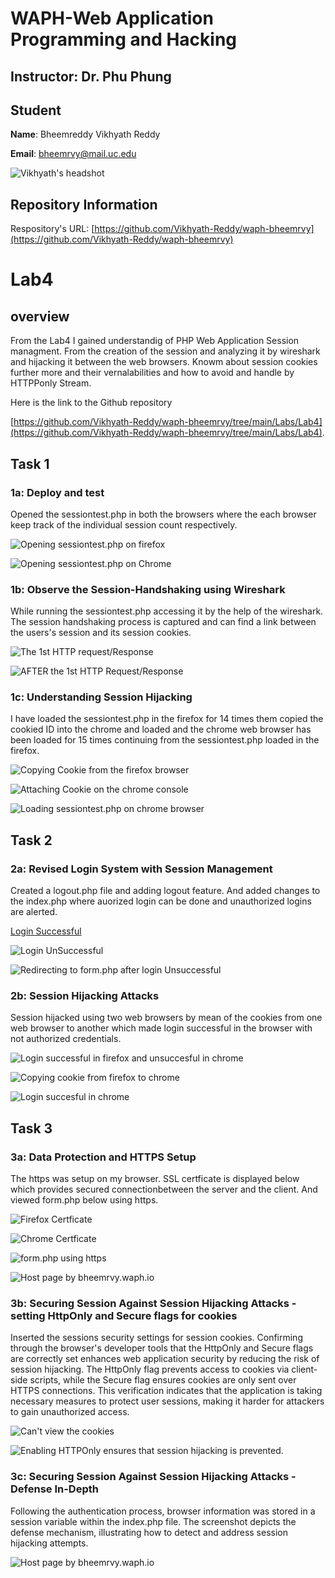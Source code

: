 # WAPH-Web Application Programming and Hacking

## Instructor: Dr. Phu Phung

## Student

**Name**: Bheemreddy Vikhyath Reddy

**Email**: bheemrvy@mail.uc.edu

![Vikhyath's headshot](images/headshot.jpg)

## Repository Information

Respository's URL: [https://github.com/Vikhyath-Reddy/waph-bheemrvy](https://github.com/Vikhyath-Reddy/waph-bheemrvy)

# Lab4

## overview

From the Lab4 I gained understandig of PHP Web Application Session managment. From the creation of the session and analyzing it by wireshark and hijacking it between the web browsers. Knowm about session cookies further more and their vernalabilities and how to avoid and handle by HTTPPonly Stream.

Here is the link to the Github repository

[https://github.com/Vikhyath-Reddy/waph-bheemrvy/tree/main/Labs/Lab4](https://github.com/Vikhyath-Reddy/waph-bheemrvy/tree/main/Labs/Lab4).

## Task 1 

### 1a: Deploy and test

Opened the sessiontest.php in both the browsers where the each browser keep track of the individual session count respectively.

![Opening sessiontest.php on firefox](images/figure3.jpg)

![Opening sessiontest.php on Chrome](images/figure4.jpg)

### 1b: Observe the Session-Handshaking using Wireshark

While running the sessiontest.php accessing it by the help of the wireshark. The session handshaking process is captured and can find a link between the users's session and its session cookies.

![ The 1st HTTP request/Response ](images/figure5.jpg)

![AFTER the 1st HTTP Request/Response](images/figure6.jpg)

### 1c: Understanding Session Hijacking

I have loaded the sessiontest.php in the firefox for 14 times them copied the cookied ID into the chrome and loaded and the chrome web browser has been loaded for 15 times continuing from the sessiontest.php loaded in the firefox.

![ Copying Cookie from the firefox browser ](images/figure8.jpg)

![ Attaching Cookie on the chrome console ](images/figure9.jpg)

![ Loading sessiontest.php on chrome browser](images/figure10.jpg)

## Task 2

### 2a: Revised Login System with Session Management

Created a logout.php file and adding logout feature. And added changes to the index.php where auorized login can be done and unauthorized logins are alerted.

[ Login Successful](images/figure11.jpg)

![ Login UnSuccessful](images/figure12.jpg)

![ Redirecting to form.php after login Unsuccessful](images/figure13.jpg)

### 2b: Session Hijacking Attacks

Session hijacked using two web browsers by mean of the cookies from one web browser to another which made login successful in the browser with not authorized credentials.

![ Login successful in firefox and unsuccesful in chrome](images/figure14.jpg)

![ Copying cookie from firefox to chrome ](images/figure15.jpg)

![ Login succesful in chrome](images/figure16.jpg)

## Task 3

### 3a: Data Protection and HTTPS Setup

The https was setup on my browser. SSL certficate is displayed below which provides secured connectionbetween the server and the client. And viewed form.php below using https.

![ Firefox Certficate](images/figure17.jpg)

![ Chrome Certficate](images/figure18.jpg)

![ form.php using https](images/figure19.jpg)

![ Host page by bheemrvy.waph.io](images/figure20.jpg)

### 3b: Securing Session Against Session Hijacking Attacks - setting HttpOnly and Secure flags for cookies

Inserted the sessions security settings for session cookies. Confirming through the browser's developer tools that the HttpOnly and Secure flags are correctly set enhances web application security by reducing the risk of session hijacking. The HttpOnly flag prevents access to cookies via client-side scripts, while the Secure flag ensures cookies are only sent over HTTPS connections. This verification indicates that the application is taking necessary measures to protect user sessions, making it harder for attackers to gain unauthorized access.

![ Can't view the cookies](images/figure21.jpg)

![ Enabling HTTPOnly ensures that session hijacking is prevented.](images/figure22.jpg)

### 3c: Securing Session Against Session Hijacking Attacks - Defense In-Depth

Following the authentication process, browser information was stored in a session variable within the index.php file. The screenshot depicts the defense mechanism, illustrating how to detect and address session hijacking attempts.

![ Host page by bheemrvy.waph.io](images/figure20.jpg)